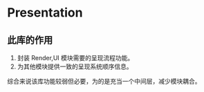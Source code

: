 # Presentation

## 此库的作用

1. 封装 Render,UI 模块需要的呈现流程功能。
2. 为其他模块提供一致的呈现系统顺序信息。

综合来说该库功能较弱但必要，为的是充当一个中间层，减少模块耦合。